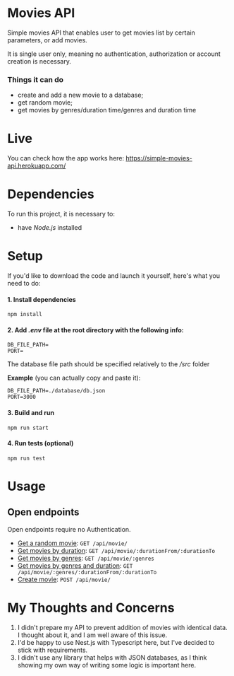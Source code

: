 # Movies API

Simple movies API that enables user to get movies list by certain parameters, or add movies.

It is single user only, meaning no authentication, authorization or account creation is necessary.

### Things it can do

-   create and add a new movie to a database;
-   get random movie;
-   get movies by genres/duration time/genres and duration time

# Live
You can check how the app works here: https://simple-movies-api.herokuapp.com/

# Dependencies

To run this project, it is necessary to:

-   have _Node.js_ installed

# Setup

If you'd like to download the code and launch it yourself, here's what you need to do:

#### 1. Install dependencies

    npm install

#### 2. Add _.env_ file at the root directory with the following info:

    DB_FILE_PATH=
    PORT=

The database file path should be specified relatively to the _/src_ folder

**Example** (you can actually copy and paste it):

    DB_FILE_PATH=./database/db.json
    PORT=3000

#### 3. Build and run

    npm run start

#### 4. Run tests (optional)

    npm run test

# Usage

## Open endpoints

Open endpoints require no Authentication.

-   [Get a random movie](docs/GetRandomMovie.md): `GET /api/movie/`
-   [Get movies by duration](docs/GetByDuration.md): `GET /api/movie/:durationFrom/:durationTo`
-   [Get movies by genres](docs/GetByGenres.md): `GET /api/movie/:genres`
-   [Get movies by genres and duration](docs/GetByGenresAndDuration.md): `GET /api/movie/:genres/:durationFrom/:durationTo`
-   [Create movie](docs/CreateMovie.md): `POST /api/movie/`

# My Thoughts and Concerns

1. I didn't prepare my API to prevent addition of movies with identical data. I thought about it, and I am well aware of this issue.
2. I'd be happy to use Nest.js with Typescript here, but I've decided to stick with requirements.
3. I didn't use any library that helps with JSON databases, as I think showing my own way of writing some logic is important here.
